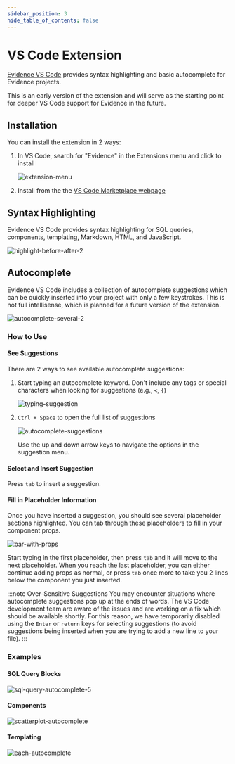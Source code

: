 ```yaml
---
sidebar_position: 3
hide_table_of_contents: false
---
```


# VS Code Extension
[Evidence VS Code](https://marketplace.visualstudio.com/items?itemName=Evidence.evidence-vscode) provides syntax highlighting and basic autocomplete for Evidence projects.

This is an early version of the extension and will serve as the starting point for deeper VS Code support for Evidence in the future.

## Installation
You can install the extension in 2 ways:
1. In VS Code, search for "Evidence" in the Extensions menu and click to install

    ![extension-menu](/img/extensions-menu-search.png)

1. Install from the the [VS Code Marketplace webpage](https://marketplace.visualstudio.com/items?itemName=Evidence.evidence-vscode)

## Syntax Highlighting
Evidence VS Code provides syntax highlighting for SQL queries, components, templating, Markdown, HTML, and JavaScript.

![highlight-before-after-2](/img/highlight-before-after-2.png)

## Autocomplete
Evidence VS Code includes a collection of autocomplete suggestions which can be quickly inserted into your project with only a few keystrokes. This is not full intellisense, which is planned for a future version of the extension.

![autocomplete-several-2](/img/autocomplete-several-2.gif)

### How to Use

#### See Suggestions
There are 2 ways to see available autocomplete suggestions:

1. Start typing an autocomplete keyword. Don't include any tags or special characters when looking for suggestions (e.g., `<`, `{`)

    ![typing-suggestion](/img/typing-suggestion.png)

1. `Ctrl + Space` to open the full list of suggestions

    ![autocomplete-suggestions](/img/autocomplete-suggestions.png)

    Use the up and down arrow keys to navigate the options in the suggestion menu.

#### Select and Insert Suggestion

Press `tab` to insert a suggestion.

#### Fill in Placeholder Information

Once you have inserted a suggestion, you should see several placeholder sections highlighted. You can tab through these placeholders to fill in your component props. 

![bar-with-props](/img/bar-with-props.gif)

Start typing in the first placeholder, then press `tab` and it will move to the next placeholder. When you reach the last placeholder, you can either continue adding props as normal, or press `tab` once more to take you 2 lines below the component you just inserted.

:::note Over-Sensitive Suggestions
You may encounter situations where autocomplete suggestions pop up at the ends of words. The VS Code development team are aware of the issues and are working on a fix which should be available shortly. For this reason, we have temporarily disabled using the `Enter` or `return` keys for selecting suggestions (to avoid suggestions being inserted when you are trying to add a new line to your file).
:::

### Examples

#### SQL Query Blocks
![sql-query-autocomplete-5](/img/sql-query-autocomplete-5.gif)

#### Components
![scatterplot-autocomplete](/img/scatterplot-autocomplete.gif)

#### Templating
![each-autocomplete](/img/each-autocomplete.gif)


